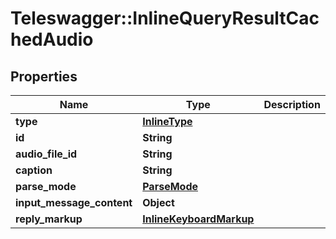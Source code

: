 # Teleswagger::InlineQueryResultCachedAudio

## Properties
Name | Type | Description | Notes
------------ | ------------- | ------------- | -------------
**type** | [**InlineType**](InlineType.md) |  | 
**id** | **String** |  | 
**audio_file_id** | **String** |  | 
**caption** | **String** |  | [optional] 
**parse_mode** | [**ParseMode**](ParseMode.md) |  | [optional] 
**input_message_content** | **Object** |  | [optional] 
**reply_markup** | [**InlineKeyboardMarkup**](InlineKeyboardMarkup.md) |  | [optional] 


